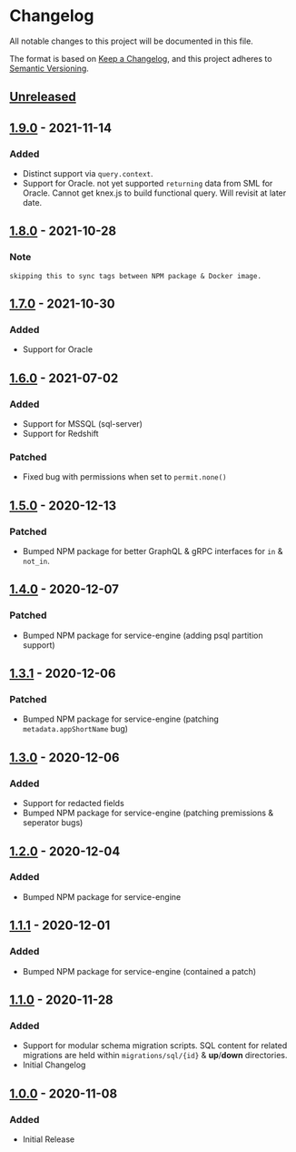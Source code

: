 # Changelog
All notable changes to this project will be documented in this file.

The format is based on [Keep a Changelog](https://keepachangelog.com/en/1.0.0/),
and this project adheres to [Semantic Versioning](https://semver.org/spec/v2.0.0.html).

## [Unreleased]

## [1.9.0] - 2021-11-14
### Added
- Distinct support via `query.context`.
- Support for Oracle. not yet supported `returning` data from SML for Oracle. Cannot get knex.js to build functional query. Will revisit at later date.

## [1.8.0] - 2021-10-28
### Note
    skipping this to sync tags between NPM package & Docker image.

## [1.7.0] - 2021-10-30
### Added
- Support for Oracle

## [1.6.0] - 2021-07-02
### Added
- Support for MSSQL (sql-server)
- Support for Redshift
### Patched
- Fixed bug with permissions when set to `permit.none()`

## [1.5.0] - 2020-12-13
### Patched
- Bumped NPM package for better GraphQL & gRPC interfaces for `in` & `not_in`.

## [1.4.0] - 2020-12-07
### Patched
- Bumped NPM package for service-engine (adding psql partition support)

## [1.3.1] - 2020-12-06
### Patched
- Bumped NPM package for service-engine (patching `metadata.appShortName` bug)

## [1.3.0] - 2020-12-06
### Added
- Support for redacted fields
- Bumped NPM package for service-engine (patching premissions & seperator bugs)

## [1.2.0] - 2020-12-04
### Added
- Bumped NPM package for service-engine

## [1.1.1] - 2020-12-01
### Added
- Bumped NPM package for service-engine (contained a patch)

## [1.1.0] - 2020-11-28
### Added
- Support for modular schema migration scripts. SQL content for related migrations are held within `migrations/sql/{id}` & **up**/**down** directories.
- Initial Changelog

## [1.0.0] - 2020-11-08
### Added
- Initial Release

[Unreleased]: https://github.com/sudowing/service-engine-docker/compare/v1.9.0...HEAD
[1.9.0]: https://github.com/sudowing/service-engine-docker/compare/v1.8.0...v1.9.0
[1.8.0]: https://github.com/sudowing/service-engine-docker/compare/v1.7.0...v1.8.0
[1.7.0]: https://github.com/sudowing/service-engine-docker/compare/v1.6.0...v1.7.0
[1.6.0]: https://github.com/sudowing/service-engine-docker/compare/v1.5.0...v1.6.0
[1.5.0]: https://github.com/sudowing/service-engine-docker/compare/v1.4.0...v1.5.0
[1.4.0]: https://github.com/sudowing/service-engine-docker/compare/v1.3.1...v1.4.0
[1.3.1]: https://github.com/sudowing/service-engine-docker/compare/v1.3.0...v1.3.1
[1.3.0]: https://github.com/sudowing/service-engine-docker/compare/v1.3.0...v1.3.0
[1.2.0]: https://github.com/sudowing/service-engine-docker/compare/v1.1.1...v1.2.0
[1.1.1]: https://github.com/sudowing/service-engine-docker/compare/v1.1.0...v1.1.1
[1.1.0]: https://github.com/sudowing/service-engine-docker/compare/v1.0.0...v1.1.0
[1.0.0]: https://github.com/sudowing/service-engine-docker/releases/tag/v1.0.0
